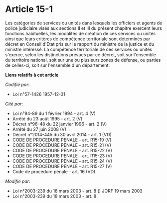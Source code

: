 # Article 15-1

Les catégories de services ou unités dans lesquels les officiers et agents de police judiciaire visés aux sections II et III
du présent chapitre exercent leurs fonctions habituelles, les modalités de création de ces services ou unités ainsi que leurs
critères de compétence territoriale sont déterminés par décret en Conseil d'Etat pris sur le rapport du ministre de la
justice et du ministre intéressé. La compétence territoriale de ces services ou unités s'exerce, selon les distinctions
prévues par ce décret, soit sur l'ensemble du territoire national, soit sur une ou plusieurs zones de défense, ou parties de
celles-ci, soit sur l'ensemble d'un département.

**Liens relatifs à cet article**

_Codifié par_:

  - Loi n°57-1426 1957-12-31

_Cité par_:

  - Loi n°94-89 du 1 février 1994 - art. 4 (V)
  - Arrêté du 23 août 1995 - art. 2 (V)
  - Décret n°96-48 du 22 janvier 1996 - art. 2 (V)
  - Arrêté du 27 juin 2008 (V)
  - Décret n°2014-445 du 30 avril 2014 - art. 1 (VD)
  - CODE DE PROCEDURE PENALE - art. R15-19 (V)
  - CODE DE PROCEDURE PENALE - art. R15-21 (V)
  - CODE DE PROCEDURE PENALE - art. R15-22 (V)
  - CODE DE PROCEDURE PENALE - art. R15-23 (V)
  - CODE DE PROCEDURE PENALE - art. R15-24 (V)
  - CODE DE PROCEDURE PENALE - art. R15-27 (V)
  - Code de procédure pénale - art. 16 (VD)

_Modifié par_:

  - Loi n°2003-239 du 18 mars 2003 - art. 8 () JORF 19 mars 2003
  - Loi n°2003-239 du 18 mars 2003 - art. 8
